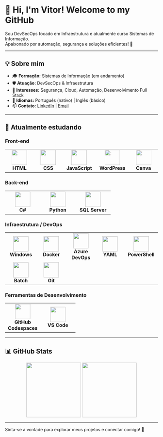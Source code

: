 # 👋 Hi, I'm Vitor! Welcome to my GitHub

Sou DevSecOps focado em Infraestrutura e atualmente curso Sistemas de Informação.  
Apaixonado por automação, segurança e soluções eficientes! 🚀

---

## 💡 Sobre mim

- 🎓 **Formação:** Sistemas de Informação (em andamento)
- 🛡️ **Atuação:** DevSecOps & Infraestrutura
- 🌱 **Interesses:** Segurança, Cloud, Automação, Desenvolvimento Full Stack
- 💬 **Idiomas:** Português (nativo) | Inglês (básico)
- 📫 **Contato:** [LinkedIn](https://www.linkedin.com/in/vitor-hugo-ferreira-borges/) | [Email](mailto:vitorhugoferreiraborges2001@gmail.com)

---

## 🚀 Atualmente estudando

### Front-end
<center>
<table>
  <tr>
    <td align="center" width="100">
      <img src="https://cdn.jsdelivr.net/npm/devicon@2.16.0/icons/html5/html5-original.svg" height="50" /><br/>
      <b>HTML</b>
    </td>
    <td align="center" width="100">
      <img src="https://cdn.jsdelivr.net/npm/devicon@2.16.0/icons/css3/css3-original.svg" height="50" /><br/>
      <b>CSS</b>
    </td>
    <td align="center" width="100">
      <img src="https://cdn.jsdelivr.net/npm/devicon@2.16.0/icons/javascript/javascript-original.svg" height="50" /><br/>
      <b>JavaScript</b>
    </td>
    <td align="center" width="100">
      <img src="https://cdn.jsdelivr.net/npm/devicon@2.15.1/icons/wordpress/wordpress-plain.svg" height="50" /><br/>
      <b>WordPress</b>
    </td>
    <td align="center" width="100">
      <img src="https://cdn.jsdelivr.net/npm/devicon@2.16.0/icons/canva/canva-original.svg" height="50" /><br/>
      <b>Canva</b>
    </td>
  </tr>
</table>
</center>

### Back-end
<center>
<table>
  <tr>
    <td align="center" width="100">
      <img src="https://cdn.jsdelivr.net/gh/devicons/devicon@latest/icons/csharp/csharp-original.svg" height="50" /><br/>
      <b>C#</b>
    </td>
    <td align="center" width="100">
      <img src="https://cdn.jsdelivr.net/npm/devicon@2.16.0/icons/python/python-original.svg" height="50" /><br/>
      <b>Python</b>
    </td>
    <td align="center" width="100">
      <img src="https://cdn.jsdelivr.net/gh/devicons/devicon@latest/icons/microsoftsqlserver/microsoftsqlserver-original.svg" height="50" /><br/>
      <b>SQL Server</b>
    </td>
  </tr>
</table>
</center>

### Infraestrutura / DevOps
<center>
<table>
  <tr>
    <td align="center" width="100">
      <img src="https://cdn.jsdelivr.net/npm/devicon@2.16.0/icons/windows8/windows8-original.svg" height="50" /><br/>
      <b>Windows</b>
    </td>
    <td align="center" width="100">
      <img src="https://cdn.jsdelivr.net/gh/devicons/devicon@latest/icons/docker/docker-original.svg" height="50" /><br/>
      <b>Docker</b>
    </td>
    <td align="center" width="100">
      <img src="https://cdn.jsdelivr.net/npm/devicon@2.16.0/icons/azuredevops/azuredevops-plain.svg" height="50" /><br/>
      <b>Azure DevOps</b>
    </td>
    <td align="center" width="100">
      <img src="https://cdn.jsdelivr.net/npm/devicon@2.16.0/icons/yaml/yaml-original.svg" height="50" /><br/>
      <b>YAML</b>
    </td>
    <td align="center" width="100">
      <img src="https://cdn.jsdelivr.net/npm/devicon@2.16.0/icons/powershell/powershell-original.svg" height="50" /><br/>
      <b>PowerShell</b>
    </td>
  </tr>
  <tr>
    <td align="center" width="100">
      <img src="https://icon-library.com/images/batch-icon/batch-icon-5.jpg" height="50" /><br/>
      <b>Batch</b>
    </td>
    <td align="center" width="100">
      <img src="https://cdn.jsdelivr.net/gh/devicons/devicon@latest/icons/git/git-original.svg" height="50" /><br/>
      <b>Git</b>
    </td>
  </tr>
</table>
</center>

### Ferramentas de Desenvolvimento
<center>
<table>
  <tr>
    <td align="center" width="100">
      <img src="https://cdn.jsdelivr.net/gh/devicons/devicon@latest/icons/githubcodespaces/githubcodespaces-original.svg" height="50" /><br/>
      <b>GitHub Codespaces</b>
    </td>
    <td align="center" width="100">
      <img src="https://cdn.jsdelivr.net/gh/devicons/devicon@latest/icons/vscode/vscode-original.svg" height="50" /><br/>
      <b>VS Code</b>
    </td>
  </tr>
</table>
</center>

---

## 📊 GitHub Stats

<div align="center">
  <img height="180em" src="https://github-readme-stats.vercel.app/api?username=VitorFerreiraVHF&show_icons=true&theme=codeSTACKr&include_all_commits=true&count_private=true"/>
  <img height="180em" src="https://github-readme-stats.vercel.app/api/top-langs/?username=VitorFerreiraVHF&layout=compact&langs_count=7&theme=codeSTACKr"/>
</div>

---

Sinta-se à vontade para explorar meus projetos e conectar comigo! 🚀
